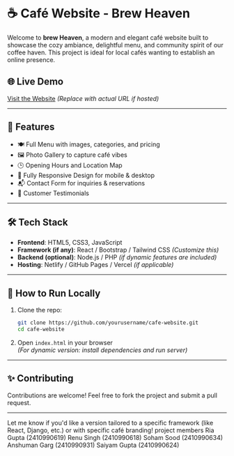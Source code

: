 # ☕ Café Website - Brew Heaven

Welcome to **brew Heaven**, a modern and elegant café website built to showcase the cozy ambiance, delightful menu, and community spirit of our coffee haven. This project is ideal for local cafés wanting to establish an online presence.

## 🌐 Live Demo  
[Visit the Website](https://yourcafewebsite.com) *(Replace with actual URL if hosted)*

---

## 📌 Features

- 🍽️ Full Menu with images, categories, and pricing  
- 🖼️ Photo Gallery to capture café vibes  
- 🕒 Opening Hours and Location Map  
- 📱 Fully Responsive Design for mobile & desktop  
- 📬 Contact Form for inquiries & reservations  
- 💬 Customer Testimonials

---

## 🛠 Tech Stack

- **Frontend**: HTML5, CSS3, JavaScript  
- **Framework (if any)**: React / Bootstrap / Tailwind CSS *(Customize this)*  
- **Backend (optional)**: Node.js / PHP *(if dynamic features are included)*  
- **Hosting**: Netlify / GitHub Pages / Vercel *(if applicable)*

---

## 🚀 How to Run Locally

1. Clone the repo:
   ```bash
   git clone https://github.com/yourusername/cafe-website.git
   cd cafe-website
   ```

2. Open `index.html` in your browser  
   *(For dynamic version: install dependencies and run server)*

---

## ✨ Contributing

Contributions are welcome! Feel free to fork the project and submit a pull request.

---

Let me know if you'd like a version tailored to a specific framework (like React, Django, etc.) or with specific café branding!
project members 
Ria Gupta (2410990619)
Renu Singh (2410990618)
Soham Sood (2410990634)
Anshuman Garg (2410990931)
Saiyam Gupta (2410990624)

